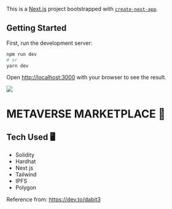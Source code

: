 This is a [Next.js](https://nextjs.org/) project bootstrapped with [`create-next-app`](https://github.com/vercel/next.js/tree/canary/packages/create-next-app).

## Getting Started

First, run the development server:

```bash
npm run dev
# or
yarn dev
```

Open [http://localhost:3000](http://localhost:3000) with your browser to see the result.

[![](https://github.com/nicolasgarcia214/metaverse-marketplace/blob/main/metaverse.gif)](#)

# METAVERSE MARKETPLACE 🧪

## Tech Used 🖥

- Solidity
- Hardhat
- Next js
- Tailwind
- IPFS
- Polygon

Reference from: https://dev.to/dabit3
